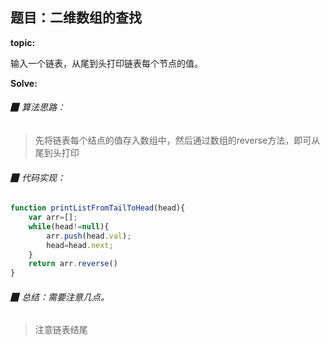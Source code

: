 ## 题目：二维数组的查找

**topic:**

输入一个链表，从尾到头打印链表每个节点的值。

**Solve:**

###### ▉ 算法思路：

>先将链表每个结点的值存入数组中，然后通过数组的reverse方法，即可从尾到头打印


###### ▉ 代码实现：

```javascript
function printListFromTailToHead(head){
    var arr=[];
    while(head!=null){
        arr.push(head.val);
        head=head.next;
    }
    return arr.reverse()
}
```



###### ▉ 总结：需要注意几点。

> 注意链表结尾


